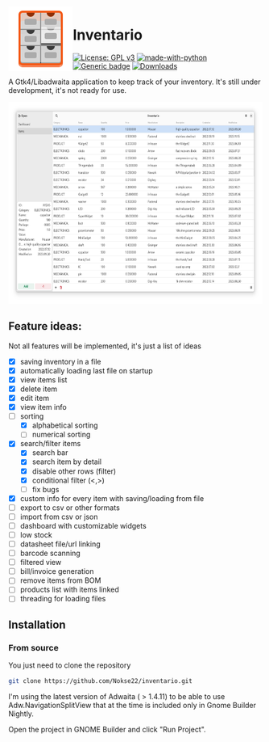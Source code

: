 <img height="128" src="data/icons/hicolor/scalable/apps/io.github.nokse22.inventario.svg" align="left"/>

# Inventario 
  [![License: GPL v3](https://img.shields.io/badge/License-GPLv3-blue.svg)](https://www.gnu.org/licenses/gpl-3.0)
  [![made-with-python](https://img.shields.io/badge/Made%20with-Python-ff7b3f.svg)](https://www.python.org/)
  [![Generic badge](https://img.shields.io/badge/Version-v0.1.0-green.svg)](https://shields.io/)
  [![Downloads](https://img.shields.io/badge/dynamic/json?color=brightgreen&label=Flathub%20Downloads&query=%24.installs_total&url=https%3A%2F%2Fflathub.org%2Fapi%2Fv2%2Fstats%2Fio.github.nokse22.inventario)](https://flathub.org/apps/details/io.github.nokse22.inventario)
  
  <p>
  A Gtk4/Libadwaita application to keep track of your inventory.
  It's still under development, it's not ready for use.
  </p>
  
  <div align="center">
  <img src="data/resources/Screenshot 1.png" height="400"/>
  </div>

## Feature ideas:
Not all features will be implemented, it's just a list of ideas
- [x] saving inventory in a file
- [x] automatically loading last file on startup
- [x] view items list
- [x] delete item
- [x] edit item
- [x] view item info
- [ ] sorting
  - [x] alphabetical sorting
  - [ ] numerical sorting
- [x] search/filter items
    - [x] search bar
    - [x] search item by detail
    - [x] disable other rows (filter)
    - [x] conditional filter (<,>)
    - [ ] fix bugs
- [x] custom info for every item with saving/loading from file
- [ ] export to csv or other formats
- [ ] import from csv or json
- [ ] dashboard with customizable widgets
- [ ] low stock
- [ ] datasheet file/url linking
- [ ] barcode scanning
- [ ] filtered view
- [ ] bill/invoice generation
- [ ] remove items from BOM
- [ ] products list with items linked
- [ ] threading for loading files

## Installation

### From source

You just need to clone the repository

```sh
git clone https://github.com/Nokse22/inventario.git
```

I'm using the latest version of Adwaita ( > 1.4.11) to be able to use Adw.NavigationSplitView that at the time is included only in Gnome Builder Nightly.

Open the project in GNOME Builder and click "Run Project".
